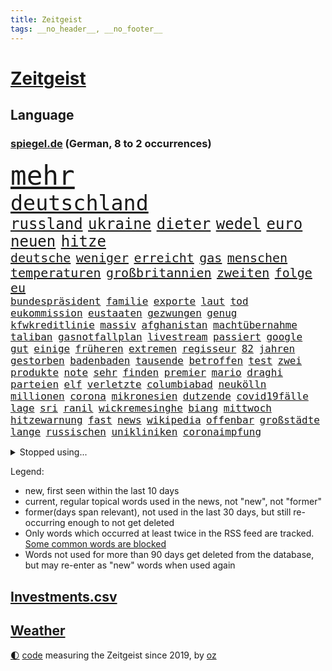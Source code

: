 ```yaml
---
title: Zeitgeist
tags: __no_header__, __no_footer__
---
```


# [Zeitgeist](https://oliz.io/zeitgeist/)

## Language

<h3><a href="https://www.spiegel.de" target="_blank">spiegel.de</a> (German, 8 to 2 occurrences)</h3>
<p style="font-family:monospace">
<span style="font-size:32pt"><a href="news_links.html#mehr" class="current">mehr</a></span>
<br>
<span style="font-size:25pt"><a href="news_links.html#deutschland" class="current">deutschland</a></span>
<br>
<span style="font-size:18pt"><a href="news_links.html#russland" class="current">russland</a></span>
<span style="font-size:18pt"><a href="news_links.html#ukraine" class="current">ukraine</a></span>
<span style="font-size:18pt"><a href="news_links.html#dieter" class="current">dieter</a></span>
<span style="font-size:18pt"><a href="news_links.html#wedel" class="new">wedel</a></span>
<span style="font-size:18pt"><a href="news_links.html#euro" class="current">euro</a></span>
<span style="font-size:18pt"><a href="news_links.html#neuen" class="current">neuen</a></span>
<span style="font-size:18pt"><a href="news_links.html#hitze" class="current">hitze</a></span>
<br>
<span style="font-size:15pt"><a href="news_links.html#deutsche" class="current">deutsche</a></span>
<span style="font-size:15pt"><a href="news_links.html#weniger" class="current">weniger</a></span>
<span style="font-size:15pt"><a href="news_links.html#erreicht" class="current">erreicht</a></span>
<span style="font-size:15pt"><a href="news_links.html#gas" class="current">gas</a></span>
<span style="font-size:15pt"><a href="news_links.html#menschen" class="current">menschen</a></span>
<span style="font-size:15pt"><a href="news_links.html#temperaturen" class="current">temperaturen</a></span>
<span style="font-size:15pt"><a href="news_links.html#großbritannien" class="current">großbritannien</a></span>
<span style="font-size:15pt"><a href="news_links.html#zweiten" class="current">zweiten</a></span>
<span style="font-size:15pt"><a href="news_links.html#folge" class="current">folge</a></span>
<span style="font-size:15pt"><a href="news_links.html#eu" class="current">eu</a></span>
<br>
<span style="font-size:12pt"><a href="news_links.html#bundespräsident" class="current">bundespräsident</a></span>
<span style="font-size:12pt"><a href="news_links.html#familie" class="current">familie</a></span>
<span style="font-size:12pt"><a href="news_links.html#exporte" class="current">exporte</a></span>
<span style="font-size:12pt"><a href="news_links.html#laut" class="current">laut</a></span>
<span style="font-size:12pt"><a href="news_links.html#tod" class="current">tod</a></span>
<span style="font-size:12pt"><a href="news_links.html#eukommission" class="current">eukommission</a></span>
<span style="font-size:12pt"><a href="news_links.html#eustaaten" class="current">eustaaten</a></span>
<span style="font-size:12pt"><a href="news_links.html#gezwungen" class="current">gezwungen</a></span>
<span style="font-size:12pt"><a href="news_links.html#genug" class="current">genug</a></span>
<span style="font-size:12pt"><a href="news_links.html#kfwkreditlinie" class="new">kfwkreditlinie</a></span>
<span style="font-size:12pt"><a href="news_links.html#massiv" class="current">massiv</a></span>
<span style="font-size:12pt"><a href="news_links.html#afghanistan" class="current">afghanistan</a></span>
<span style="font-size:12pt"><a href="news_links.html#machtübernahme" class="current">machtübernahme</a></span>
<span style="font-size:12pt"><a href="news_links.html#taliban" class="current">taliban</a></span>
<span style="font-size:12pt"><a href="news_links.html#gasnotfallplan" class="new">gasnotfallplan</a></span>
<span style="font-size:12pt"><a href="news_links.html#livestream" class="current">livestream</a></span>
<span style="font-size:12pt"><a href="news_links.html#passiert" class="current">passiert</a></span>
<span style="font-size:12pt"><a href="news_links.html#google" class="current">google</a></span>
<span style="font-size:12pt"><a href="news_links.html#gut" class="current">gut</a></span>
<span style="font-size:12pt"><a href="news_links.html#einige" class="current">einige</a></span>
<span style="font-size:12pt"><a href="news_links.html#früheren" class="current">früheren</a></span>
<span style="font-size:12pt"><a href="news_links.html#extremen" class="current">extremen</a></span>
<span style="font-size:12pt"><a href="news_links.html#regisseur" class="current">regisseur</a></span>
<span style="font-size:12pt"><a href="news_links.html#82" class="new">82</a></span>
<span style="font-size:12pt"><a href="news_links.html#jahren" class="current">jahren</a></span>
<span style="font-size:12pt"><a href="news_links.html#gestorben" class="current">gestorben</a></span>
<span style="font-size:12pt"><a href="news_links.html#badenbaden" class="new">badenbaden</a></span>
<span style="font-size:12pt"><a href="news_links.html#tausende" class="current">tausende</a></span>
<span style="font-size:12pt"><a href="news_links.html#betroffen" class="current">betroffen</a></span>
<span style="font-size:12pt"><a href="news_links.html#test" class="current">test</a></span>
<span style="font-size:12pt"><a href="news_links.html#zwei" class="current">zwei</a></span>
<span style="font-size:12pt"><a href="news_links.html#produkte" class="current">produkte</a></span>
<span style="font-size:12pt"><a href="news_links.html#note" class="current">note</a></span>
<span style="font-size:12pt"><a href="news_links.html#sehr" class="current">sehr</a></span>
<span style="font-size:12pt"><a href="news_links.html#finden" class="current">finden</a></span>
<span style="font-size:12pt"><a href="news_links.html#premier" class="current">premier</a></span>
<span style="font-size:12pt"><a href="news_links.html#mario" class="current">mario</a></span>
<span style="font-size:12pt"><a href="news_links.html#draghi" class="current">draghi</a></span>
<span style="font-size:12pt"><a href="news_links.html#parteien" class="current">parteien</a></span>
<span style="font-size:12pt"><a href="news_links.html#elf" class="current">elf</a></span>
<span style="font-size:12pt"><a href="news_links.html#verletzte" class="current">verletzte</a></span>
<span style="font-size:12pt"><a href="news_links.html#columbiabad" class="current">columbiabad</a></span>
<span style="font-size:12pt"><a href="news_links.html#neukölln" class="new">neukölln</a></span>
<span style="font-size:12pt"><a href="news_links.html#millionen" class="current">millionen</a></span>
<span style="font-size:12pt"><a href="news_links.html#corona" class="current">corona</a></span>
<span style="font-size:12pt"><a href="news_links.html#mikronesien" class="new">mikronesien</a></span>
<span style="font-size:12pt"><a href="news_links.html#dutzende" class="current">dutzende</a></span>
<span style="font-size:12pt"><a href="news_links.html#covid19fälle" class="new">covid19fälle</a></span>
<span style="font-size:12pt"><a href="news_links.html#lage" class="current">lage</a></span>
<span style="font-size:12pt"><a href="news_links.html#sri" class="current">sri</a></span>
<span style="font-size:12pt"><a href="news_links.html#ranil" class="new">ranil</a></span>
<span style="font-size:12pt"><a href="news_links.html#wickremesinghe" class="new">wickremesinghe</a></span>
<span style="font-size:12pt"><a href="news_links.html#biang" class="new">biang</a></span>
<span style="font-size:12pt"><a href="news_links.html#mittwoch" class="current">mittwoch</a></span>
<span style="font-size:12pt"><a href="news_links.html#hitzewarnung" class="new">hitzewarnung</a></span>
<span style="font-size:12pt"><a href="news_links.html#fast" class="current">fast</a></span>
<span style="font-size:12pt"><a href="news_links.html#news" class="current">news</a></span>
<span style="font-size:12pt"><a href="news_links.html#wikipedia" class="new">wikipedia</a></span>
<span style="font-size:12pt"><a href="news_links.html#offenbar" class="current">offenbar</a></span>
<span style="font-size:12pt"><a href="news_links.html#großstädte" class="new">großstädte</a></span>
<span style="font-size:12pt"><a href="news_links.html#lange" class="current">lange</a></span>
<span style="font-size:12pt"><a href="news_links.html#russischen" class="current">russischen</a></span>
<span style="font-size:12pt"><a href="news_links.html#unikliniken" class="current">unikliniken</a></span>
<span style="font-size:12pt"><a href="news_links.html#coronaimpfung" class="current">coronaimpfung</a></span>
</p>
<details>
<summary>Stopped using...</summary>
<p class="former" style="font-size:12pt">
verstorbenen(637) aufmerksamkeit(636) mag(636) myanmar(636) eindruck(635) geburtstag(635) geschützt(635) tempo(635) unternehmer(635) zuschauer(635) anwalt(634) is(634) klaren(634) reformen(634) alexej(633) arbeiter(633) gemeinden(633) grenzen(633) monatelang(633) übergriffe(633) anerkennung(632) bayer(632) nawalny(632) unserer(632) ermitteln(631) kanzlerin(631) kapitän(631) unterschiede(631) also(630) ankündigung(630) awards(630) flick(630) hansi(630) historisch(630) kieler(630) mathias(630) pariser(630) sicherheitskräfte(630) spieltag(630) usamerikaner(630) verpassen(630) werder(630) bekannten(629) bemüht(629) bernd(629) brexit(629) co₂(629) islamistischen(629) katze(629) lisa(629) reform(629) richterin(629) schildert(629) schwangerschaft(629) stoppte(629) sächsischen(629) sängerin(629) unmöglich(629) vereinigten(629) vergessen(629) verlust(629) 31(628) coronaausbruch(628) demokraten(628) herzogin(628) machthaber(628) märchen(628) nachruf(628) rechtsextremismus(628) smartphone(628) ärgert(628) 2011(627) anlass(627) armin(627) berlins(627) blieben(627) breit(627) diskriminierung(627) experte(627) getrennt(627) grünheide(627) mancherorts(627) michelle(627) nahezu(627) rest(627) stellten(627) versteigert(627) bitcoin(626) desaster(626) fahrzeuge(626) gehalten(626) heimlich(626) post(626) siegte(626) sprengstoff(626) stoßen(626) angesteckt(625) bremer(625) gekündigt(625) größer(625) höheren(625) spekuliert(625) verlängern(625) besonderen(624) for(624) kryptowährung(624) premiere(624) aufnahme(623) coronabeschränkungen(623) einziehen(623) frust(623) philip(623) zverev(623) brasiliens(622) dürfe(622) engagement(622) herrschen(622) ungarns(622) bundestrainer(621) opfers(621) pünktlich(621) rassistischen(621) versuchte(621) wies(621) debatten(620) entscheidenden(620) erkrankung(620) plädiert(620) verdächtigt(620) schaffte(619) untersuchen(619) abgebrochen(618) alice(618) fakten(618) fortgesetzt(618) freunde(618) mieten(618) sperrt(618) gefangene(617) küstenwache(617) wende(617) auftritte(616) negativen(616) nordkorea(616) schnitt(616) un(616) wochenüberblick(616) arabischen(615) porsche(615) solange(615) wirtschaftliche(615) aufstellen(614) einreise(614) dar(613) erfüllen(613) immerhin(613) motor(613) republik(613) skeptisch(613) betont(612) gefälschte(612) haaland(612) tiefen(612) karin(611) verwickelt(611) migration(610) eingeleitet(609) erfolgreichsten(609) familienberater(609) münster(609) orten(609) aufgetaucht(608) green(608) iphone(608) cduchef(607) parallelen(607) schneider(607) unzufrieden(607) erwachsenen(606) empfehlung(605) folter(605) auktion(604) erweist(604) songs(604) trug(604) hackerangriff(603) justin(603) popstar(603) sprachen(603) wirbel(603) halbe(602) sergio(602) stimmten(602) journalist(601) solchen(600) 2012(599) abstieg(598) sinkende(597) grünenchefin(596) möglichkeiten(595) bewegt(592) einblick(592) staatlichen(592) 91(591) finanzielle(589) flüchtete(587) mittelpunkt(587) ausgetragen(579) spacex(578) härtere(576) entführt(570) last(564) jessica(560) ausweg(559) politischer(555) mangelnde(546) variante(543) heimatland(534) lieferketten(529) singen(516) sondersitzung(514) unwahrscheinlich(510) 18jähriger(509) verleumdung(509) entzogen(496) militärjunta(495) kleinstadt(494) großstädten(492) kryptowährungen(492) zusammenbruch(489) bischof(487) fluggesellschaft(487) abbruch(477) strebt(474) konservative(471) ausländischen(470) strecken(469) erschoss(463) ermittlungsverfahren(458) bewirbt(454) zögern(452) blut(445) gewalttat(442) höchster(438) mindeststeuer(438) bka(422) außenseiter(416) durchbruch(400) vorsicht(393) bezichtigt(379) bennett(378) naftali(378) unterbinden(378) stehe(377) schwäche(376) ausnahme(373) bergab(373) adac(371) morgens(369) chemnitz(359) eröffnen(358) grundsätzlich(358) 72(356) britney(356) spears(356) bundesrat(350) gorillas(348) boston(346) kleinkinder(346) dauerte(345) 1994(343) voelchert(343) zwischendurch(343) emiraten(339) vorliegen(339) oberbayern(338) halfen(332) dankte(331) vizepräsidentin(330) topmanager(327) qualifiziert(326) gestern(325) stürme(325) befürwortet(322) coronapause(322) atomwaffen(321) grand(319) längste(317) überwältigt(317) achtzigerjahren(315) verstecken(311) übertragen(311) 400000(310) erling(309) nouripour(309) omid(309) verzockt(309) zurückgeben(307) schlafen(306) kanadische(305) leib(305) zeitungsbericht(304) mike(302) staatsbesuch(301) tränengas(301) award(296) staatsanwalt(296) investiert(295) nachmittag(295) prangert(293) rolling(293) stones(293) lka(287) boss(286) telefoniert(285) heimen(284) gesetzentwurf(283) autounfall(281) immobilie(281) augenhöhe(278) daniil(278) schnelles(277) überraschte(277) ajax(272) übertragung(271) celtics(269) ruhestand(268) vermitteln(266) coronaneuinfektionen(265) spezielle(265) wichtiges(263) ice(262) fridays(260) future(260) lauter(260) kalkül(259) kosteten(259) uskongress(259) gesundes(258) grauen(255) asylbewerber(254) argumenten(252) magazin(251) taiwans(251) 200000(248) damaligen(248) sprecherin(248) süle(247) geheimdienste(246) ampelparteien(245) aufpassen(245) verläuft(245) sterne(243) credit(242) hafenstadt(242) drogenhandel(241) schränken(240) versuche(240) vorzugehen(240) dritter(239) fotografin(238) rosenthal(238) cheftrainer(237) gestört(237) mohamed(237) tickt(237) wilden(237) deniz(234) luftwaffe(234) methode(234) unterhändler(234) yücel(234) matteo(232) kuss(231) gewechselt(229) generationen(228) ostukraine(227) wahr(227) wissenschaftlichen(227) gesundheitspolitiker(226) qualität(226) unserem(225) wundern(225) dutzenden(223) plattformen(223) robben(223) christiane(222) wirklichkeit(222) gefährlichste(221) boykottieren(219) verwüstung(218) einfacher(216) haag(215) zehnjährigen(215) oskar(214) stephen(213) coronakurs(212) wirtschaftlich(212) motive(211) maßgeblich(210) meteorologen(210) seltene(209) 1995(208) einziger(208) wmteilnahme(208) mittendrin(203) impfpässe(202) marina(200) staatsbürger(198) frühe(197) alarmierend(196) entlarven(195) entsenden(195) höhepunkt(194) nehammer(192) kanzlers(191) surfer(191) leichtes(190) melbourne(190) passende(188) ricarda(188) 68(187) bat(187) bundesinnenministerin(186) balkan(184) herausragenden(183) klauen(183) curry(182) sendungen(182) omikronwelle(181) abstandsregeln(179) audi(179) 1996(176) eingegangen(176) exfrau(175) kriterien(175) spätere(175) stefanie(175) dwd(174) play(174) rheinlandpfälzische(174) dom(173) geplatzt(173) widersprechen(173) dreimalige(172) petersburg(171) russlandpolitik(171) sankt(171) berichteten(170) bridge(170) frauenquote(170) meere(170) langzeitfolgen(169) lebenshaltungskosten(169) verbrechern(168) verkehrsunfall(168) holetschek(167) ring(167) grünem(164) verschwendung(164) wehrdienst(164) zeitgemäß(164) maskentragen(163) buhrufe(162) wagt(162) erneuert(160) algerien(159) sturms(159) tunesien(158) brandanschlag(157) gegründet(157) konkurrent(156) bewahren(155) exportstopp(155) lagern(155) veto(155) report(154) castillo(153) handballer(153) handelskrieg(152) natogeneralsekretär(152) bekanntgegeben(151) erhöhter(151) unweit(151) geiselnahme(150) helikopter(150) herausgefunden(150) joggen(150) topform(147) hut(146) ruhen(146) ökologische(146) aufhören(144) einlegen(144) lächerlich(143) murray(143) warme(142) n(140) verzeichnen(140) usbundesstaaten(139) komplott(138) kylian(138) mbappé(138) schlacht(138) hörsaal(137) abseits(136) sympathie(136) zensur(136) dissidenten(135) hörten(135) staatsanwälte(135) fähigkeiten(134) rené(134) schwanken(134) soziologin(134) verdankt(134) vorkommen(134) asylsuchende(133) schröders(132) ansprache(131) fehlern(131) nordkoreanische(131) benötigt(130) eingelegt(130) bankkunden(129) drohender(129) errichtung(129) samt(129) leuten(128) problems(128) benötigten(127) kurt(127) hagelt(126) insidern(125) antisemitismusvorwürfe(124) beschäftigung(123) motiviert(122) nass(122) contest(121) eurovision(121) komiker(121) kremlkritiker(120) boom(119) drittes(119) erwischte(119) fragebogen(119) hall(119) indischen(119) sbahnen(119) schwache(119) verschlimmert(119) öffnung(119) bevorstehende(117) lieferstopp(117) analysen(116) ecstasy(116) lebe(116) omikronsubtyp(116) rennställe(116) risse(116) vermieter(116) sportart(115) menschlichen(114) regelmäßige(114) talfahrt(114) championsleaguefinale(113) fighters(113) finanzmärkte(113) foo(113) nebenbei(113) olympiagold(113) esc(112) finaleinzug(112) staatssender(111) bulli(110) evakuierung(110) nordamerika(110) nukleare(110) pck(109) raffinerie(109) sang(109) schwedt(109) teslawerk(109) zertrümmert(108) ölkonzern(108) ukrainischem(107) freiwilligen(106) moldau(106) zügig(106) ausweiten(105) hauptdarsteller(105) kurse(105) tanken(105) amtsverzicht(104) messerangriff(104) militärexperten(104) belgrad(103) wehrpflicht(103) ausgang(102) mobilmachung(102) schul(101) tätig(101) brutaler(100) gasexporte(100) mariupol(100) tennisturnier(100) kriegsfolgen(99) regenwald(99) unterhalten(99) werts(99) abgeschoben(98) videospiele(98) vorbeugen(98) embargo(97) jünger(97) brillierte(96) petr(96) besatzer(95) clanmilieu(95) drake(95) glaubten(95) beben(94) kerstin(94) ostafrika(94) unabhängig(94) vorschriften(94) übersetzt(94) kürzester(93) schilderte(93) south(93) wilke(93) blase(92) dlrg(92) dokumentieren(92) messerattacke(92) prominenter(92) revolutionsgarden(92) usamerikanische(92) zurückhaltend(92) kanzlerschaft(91) lafontaine(91) lebendigem(91) befristetes(90) evangelische(90) francis(90) golfer(90) hbo(90) bewährungsprobe(89) eilig(89) f35tarnkappenjets(89) fed(89) finanzierten(89) verwüstungen(89) begehren(88) emanzipation(88) erhalt(88) esa(88) hauskatze(88) penzentrum(88) publizistin(88) selenskyjs(88) sound(88) talent(88) zeugin(88) brille(87) gasflüsse(87) mehrfachraketenwerfer(87) aufbruchstimmung(86) aufruft(86) außergewöhnliches(86) basketballer(86) geschätzt(86) kräften(86) nationaltorhüter(86) neuneuroticket(86) suchten(86) 260000(85) bulgariens(85) indem(85) lightyear(85) rekrutiert(85) untergebracht(85) vermeldet(85) wall(85) erfasste(84) falke(84) gerichtsverfahren(84) kläger(84) möhring(84) pérez(84) russwurm(84) smarten(84) ungewissen(84) wotan(84) 48(83) blauer(83) gemeinnützigen(83) phil(83) umsteigen(83) altersgruppe(82) heimatdorf(82) tankrabatts(82) zweifelhafte(82) brodelt(81) garzweiler(81) parks(81) schriftstellervereinigung(81) verleihen(81) diagnostiziert(80) hour(80) lebensmittelkrise(80) ordentlich(80) vorgeschichte(80) emails(79) fußballweltmeisterschaft(79) gebietsgewinne(79) gehirntumor(79) linksverteidiger(79) lukas(79) terrorgruppe(79) zusätzlich(79) cafés(78) damenbinden(78) henning(78) mittelfeldspieler(78) agenten(77) aufzunehmen(77) autokonzern(77) bundesinnenministerium(77) kiewreise(77) schönen(77) zweifelhaften(77) dokumentierte(76) eröffnungsspiel(76) kassen(76) konzentrationslagers(76) tochterfirmen(76) verlesen(76) vorstände(76) äußeren(76) erschließen(75) fragezeichen(75) gastgebern(75) kölns(75) neutralität(75) trommeln(75) wohnort(75) galaxie(74) geheimdienstinformationen(74) losgehen(74) mcdonald's(74) meeresspiegel(74) bauteile(73) endrunde(73) linkes(73) nationalteam(73) nicolas(73) philosophin(73) schuldunfähig(73) umkämpft(73) generalvikar(72) missglückter(72) pausieren(72) absenkung(71) beitragserhöhungen(71) fing(71) germania(71) haare(71) treuhandverwaltung(71) zuvorkommen(71) abspaltung(70) marderschützenpanzer(70) planung(70) tennisweltrangliste(70) usbürger(70) ärmere(70) basketballliga(69) darwin(69) daumen(69) jahrelangen(69) kompensiert(69) österreichischer(69) 144(68) affe(68) berlinderby(68) justice(68) korrektur(68) rennfahrer(68) überführen(68) franken(67) 41jährige(66) hungerkatastrophe(66) populären(66) startelf(66) tiefstand(66) täglichen(66) fortbestand(65) golfplatz(65) privatkunden(65) steuerung(65) benannten(64) chiles(64) eingekauft(64) eröffnete(64) gedenkfeier(64) gekentert(64) klimapaket(64) populärsten(64) regional(64) rennwagen(64) sammelte(64) fia(63) formel1qualifying(63) hallervorden(63) ungeschützt(63) zander(63) ausfliegen(62) filialen(62) finsternis(62) frontmann(62) mars(62) nacken(62) son(62) abgründe(61) besonderer(61) vorzurücken(61) ecuador(60) enkel(60) entführen(60) finals(60) golden(60) warriors(60) datenbank(59) export(59) paus(59) verteilte(59) ba5(58) bundeskanzlers(58) dieb(58) eumitgliedstaaten(58) jüngeres(58) katalonien(58) miller(58) südukraine(58) verspätung(58) wilson(58) yellen(58) zöllen(58) autors(57) ddrfußballer(57) hauskauf(57) heißeste(57) kirchenaustritt(57) kletterte(57) nagelsmann(57) panzerlieferungen(57) bridges(56) delegierten(56) inwiefern(56) maschinenraum(56) systematische(56) unruhig(56) wahlbeteiligung(56) überwacht(56) aufkommen(55) cage(55) cooper(55) import(55) schotte(55) thw(55) grundnahrungsmittel(54) korruptionsaffäre(54) mobile(54) rechtsaußen(54) sackt(54) whyte(54) fragile(53) luftverkehr(53) virusvariante(53) westdeutschland(53) flensburg(52) leroy(52) sané(52) ursprünglichen(52) warfen(52) ansteckung(51) meisterschaft(51) usatomwaffen(51) verdrängen(51) verfassungswidrig(51) wirkungslos(51) übervolles(51) basketball(50) bieber(50) gekommene(50) handelsbeginn(50) kinderreporterinnen(50) permanente(50) buffett(49) ideenklau(49) konzerte(49) starinvestor(49) warren(49) bezahlbar(48) durchatmen(48) haubitzen(48) lloyd(48) schont(48) kies(47) leser(47) psychischer(47) dave(46) massentests(46) nützen(46) roberto(46) verschanzt(46) zermürbt(46) diskriminiert(45) drittbeste(45) eingesperrt(45) millionenpublikum(45) radar(45) rügen(45) tschechische(45) ungarische(45) verhalf(45) weltverband(45) dortmunds(44) höchst(44) verbündet(44) weigert(44) weitergabe(44) zusehends(44) blanco(43) kalush(43) kleinem(43) love(43) nutzerdaten(43) orchestra(43) wirtschaftsprüfer(43) mccartney(42) westbalkan(42) aufgebraucht(41) deckt(41) droge(41) immobilienunternehmen(41) längerer(41) mächtigsten(41) platzieren(41) pässe(41) schlotterbeck(41) startups(41) toll(41) usjustizministerium(41) 108(40) alters(40) beitrittskandidat(40) euschnitt(40) klingeln(40) propheten(40) stürmerstar(40) thronfolger(40) zurückfordern(40) fix(39) homosexuelle(39) ran(39) clou(38) detlef(38) erfolgsserie(38) eukandidatenstatus(38) kaiserslautern(38) mickelson(38) scheele(38) starkgemacht(38) brandenburgischen(37) getreideexport(37) golfserie(37) haushaltsausschuss(37) kommunalen(37) kommunalwahlen(37) väter(37) zinswende(37) zugausfälle(37) ausgebremst(36) diejenigen(36) kritischem(36) methoden(36) männlich(36) regimes(36) schwächste(36) ascot(35) bistum(35) dance(35) debattiert(35) kolumbianer(35) staatskonzerns(35) zuges(35) bevorstehen(34) bundesligasaison(34) gremiums(34) wahlbetrug(34) harmoniert(33) hinkt(33) parteivorsitzender(33) arbeitsorganisation(32) feuerwehren(32) gewagt(32) katastrophenfall(32) lagerhaft(32) usbörsen(32) anwältin(31) dow(31) erdoğans(31) isolierte(31) joel(31) millionensumme(31) rückenschmerzen(31) unterlegenen(31) wahlsieger(31) besseren(30) bürgermeisterwahl(30) geleakte(30) hobbys(30) linkspopulist(30) sämtliche(30) aushebelung(29) eineinhalb(29) exmann(29) fernverkehr(29) handgranaten(29) hui(29) rekordergebnis(29) streben(29) umbauen(29) 53(28) eiland(28) kampfmittelräumdienst(28) schlagzeuger(28) spektakulärste(28) todesfällen(28) vizepräsidenten(28) geradezu(27) löschte(27) paritätischer(27) republikanischer(27) sendete(27) wohlfahrtsverband(27) beruhigen(26) bezirk(26) donau(26) fahrplan(26) haftbedingungen(26) lng(26) reds(26) taschengeld(26) volle(26) einseitig(25) sklaven(25) 54(24) hinzunehmen(24) aufzeichnung(23) heimliche(23) kurztrip(23) longcovidpatienten(23) löw(23) niedrigzinsen(23) rotenburg(23) wümme(23) googles(22) kryptobetrug(22) paraguay(22) urlaubssaison(22) versorgte(22) wirtschaftsforum(22) zwölften(22) lenkt(21) panne(21) spacey(21) vogue(21) bachelet(20) befeuert(20) chinareise(20) erwerbstätigen(20) freiheitsberaubung(20) grönemeyer(20) küssen(20) ministeriums(20) prompt(20) putsch(20) trainerkarriere(20) unomenschenrechtskommissarin(20) wechselwilligen(20) formalen(19) ingenieur(19) liverpoolfans(19) prix(19) variieren(19) 9eurotickets(18) berufliche(18) ki(18) schwinden(18) sonderrechte(18) tauchte(18) verschüttet(18) 51(17) afrikareise(17) andrew(17) berufsalltag(17) budgetgrenze(17) fressen(17) friedliche(17) liverpoolstar(17) raketentests(17) südasien(17) weidel(17) zentimeter(17) 18jährigen(16) anlauf(16) nbafinals(16) pakete(16) patricia(16) sanktionspolitik(16) verschickt(16) zehnjährige(16) abrupt(15) bergung(15) krömer(15) meldeportal(15) nawalnys(15) spontan(15) zuwanderer(15) beansprucht(14) championsleaguesieger(14) flieger(14) körperlich(14) loben(14) nations(14) turkey(14) darmstädter(13) frontbesuch(13) louvre(13) voraussichtlich(13) wembley(13) überzeugte(13) fashion(12) fußballtransfers(12) hartzivempfänger(12) außenhandel(11) barley(11) bär(11) europatournee(11) geltenden(11) jagger(11) katarina(11) kemmerich(11) mineralölkonzerne(11) pfingsten(11) töteten(11) unrichtige(11) wiederbelebung(11) zinsanstieg(11)
</p>
</details>
<p>Legend:
<ul>
<li><span class="new">new</span>, first seen within the last 10 days</li>
<li><span class="current">current</span>, regular topical words used in the news, not "new", not "former"</li>
<li><span class="former">former(days span relevant)</span>, not used in the last 30 days, but still re-occurring enough to not get deleted</li>
<li>Only words which occurred at least twice in the RSS feed are tracked. <a href="language/filters.py">Some common words are blocked</a></li>
<li>Words not used for more than 90 days get deleted from the database, but may re-enter as "new" words when used again</li>
</ul>
</p>

## [Investments](investments.html)[.csv](investments.csv)

## [Weather](weather.html)

<footer>
<a href="javascript:toggleTheme()" class="nav">🌓</a>
<a href="https://github.com/ooz/zeitgeist">code</a> measuring the Zeitgeist since 2019, by <a href="https://oliz.io">oz</a>
</footer>
